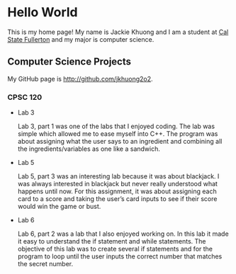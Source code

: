 # Hello World

This is my home page! My name is Jackie Khuong and I am a student at [Cal State Fullerton](http://www.fullerton.edu/) and my major is computer science.

## Computer Science Projects

My GitHub page is http://github.com/jkhuong2o2.

### CPSC 120

* Lab 3

    Lab 3, part 1 was one of the labs that I enjoyed coding. The lab was simple which allowed
    me to ease myself into C++. The program was about assigning what the user says to an
    ingredient and combining all the ingredients/variables as one like a sandwich.

* Lab 5

    Lab 5, part 3 was an interesting lab because it was about blackjack. I was always
    interested in blackjack but never really understood what happens until now. For this 
    assignment, it was about assigning each card to a score and taking the user’s card inputs
    to see if their score would win the game or bust.

* Lab 6

    Lab 6, part 2 was a lab that I also enjoyed working on. In this lab it made it easy to
    understand the if statement and while statements. The objective of this lab was to create
    several if statements and for the program to loop until the user inputs the correct number
    that matches the secret number.
